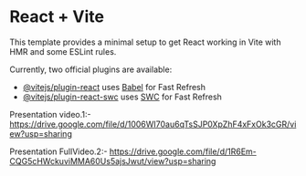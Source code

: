 # React + Vite

This template provides a minimal setup to get React working in Vite with HMR and some ESLint rules.

Currently, two official plugins are available:

- [@vitejs/plugin-react](https://github.com/vitejs/vite-plugin-react/blob/main/packages/plugin-react/README.md) uses [Babel](https://babeljs.io/) for Fast Refresh
- [@vitejs/plugin-react-swc](https://github.com/vitejs/vite-plugin-react-swc) uses [SWC](https://swc.rs/) for Fast Refresh

Presentation video.1:-  https://drive.google.com/file/d/1006WI70au6qTsSJP0XpZhF4xFxOk3cGR/view?usp=sharing

Presentation FullVideo.2:- https://drive.google.com/file/d/1R6Em-CQG5cHWckuviMMA60Us5ajsJwut/view?usp=sharing
